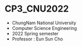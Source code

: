 # CP3_CNU2022
- ChungNam National University
- Computer Science Engineering
- 2022 Spring semester
- Professor : Eun Sun Cho

